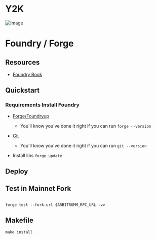 # Y2K

![image](https://user-images.githubusercontent.com/15989933/168874410-a2ce1798-8d72-4fce-a6ba-b61d4303a3e9.png)

# Foundry / Forge

## Resources

- [Foundry Book](https://book.getfoundry.sh/index.html)

## Quickstart

### Requirements Install Foundry

- [Forge/Foundryup](https://github.com/gakonst/foundry#installation)

  - You'll know you've done it right if you can run `forge --version`
- [Git](https://git-scm.com/book/en/v2/Getting-Started-Installing-Git)

  - You'll know you've done it right if you can run `git --version`
- Install libs
  ``forge update``

## Deploy


## Test in Mainnet Fork

```

forge test --fork-url $ARBITRUMM_RPC_URL -vv

```

## Makefile

```
make install
```
